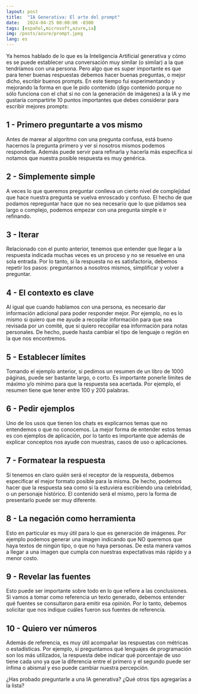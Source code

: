 ```yaml
---
layout: post
title:  "IA Generativa: El arte del prompt"
date:   2024-04-25 00:00:00 -0300
tags: [español,microsoft,azure,ia]
img: /posts/azure/prompt.jpeg
lang: es
---
```


Ya hemos hablado de lo que es la Inteligencia Artificial generativa y cómo es se puede establecer una conversación muy similar (o similar) a la que tendríamos con una persona. Pero algo que es super importante es que para tener buenas respuestas debemos hacer buenas preguntas, o mejor dicho, escribir buenos prompts. En este tiempo fui experimentando y mejorando la forma en que le pido contenido (digo contenido porque no sólo funciona con el chat si no con la generación de imágenes) a la IA y me gustaría compartirte 10 puntos importantes que debes considerar para escribir mejores prompts:

## 1 - Primero preguntarte a vos mismo

Antes de marear al algoritmo con una pregunta confusa, está bueno hacernos la pregunta primero y ver si nosotros mismos podemos responderla. Además puede servir para refinarla y hacerla más específica si notamos que nuestra posible respuesta es muy genérica.

## 2 - Simplemente simple

A veces lo que queremos preguntar conlleva un cierto nivel de complejidad que hace nuestra pregunta se vuelva enroscado y confuso. El hecho de que podamos repreguntar hace que no sea necesario que lo que pidamos sea largo o complejo, podemos empezar con una pregunta simple e ir refinando.

## 3 - Iterar

Relacionado con el punto anterior, tenemos que entender que llegar a la respuesta indicada muchas veces es un proceso y no se resuelve en una sola entrada. Por lo tanto, si la respuesta no es satisfactoria, debemos repetir los pasos: preguntarnos a nosotros mismos, simplificar y volver a preguntar.

## 4 - El contexto es clave

Al igual que cuando hablamos con una persona, es necesario dar información adicional para poder responder mejor. Por ejemplo, no es lo mismo si quiero que me ayude a recopilar información para que sea revisada por un comité, que si quiero recopilar esa información para notas personales. De hecho, puede hasta cambiar el tipo de lenguaje o región en la que nos encontremos. 

## 5 - Establecer límites

Tomando el ejemplo anterior, si pedimos un resumen de un libro de 1000 páginas, puede ser bastante largo, o corto. Es importante ponerle límites de máximo y/o mínimo para que la respuesta sea acertada. Por ejemplo, el resumen tiene que tener entre 100 y 200 palabras.

## 6 - Pedir ejemplos

Uno de los usos que tienen los chats es explicarnos temas que no entendemos o que no conocemos. La mejor forma de entender estos temas es con ejemplos de aplicación, por lo tanto es importante que además de explicar conceptos nos ayude con muestras, casos de uso o aplicaciones.

## 7 - Formatear la respuesta

Si tenemos en claro quién será el receptor de la respuesta, debemos especificar el mejor formato posible para la misma. De hecho, podemos hacer que la respuesta sea como si la estuviera escribiendo una celebridad, o un personaje histórico. El contenido será el mismo, pero la forma de presentarlo puede ser muy diferente.

## 8 - La negación como herramienta

Esto en particular es muy útil para lo que es generación de imágenes. Por ejemplo podemos generar una imagen indicando que NO queremos que haya textos de ningún tipo, o que no haya personas. De esta manera vamos a llegar a una imagen que cumpla con nuestras expectativas más rápido y a menor costo.

## 9 - Revelar las fuentes

Esto puede ser importante sobre todo en lo que refiere a las conclusiones. Si vamos a tomar como referencia un texto generado, debemos entender qué fuentes se consultaron para emitir esa opinión. Por lo tanto, debemos solicitar que nos indique cuáles fueron sus fuentes de referencia.

## 10 - Quiero ver números

Además de referencia, es muy útil acompañar las respuestas con métricas o estadísticas. Por ejemplo, si preguntamos qué lenguajes de programación son los más utilizados, la respuesta debe indicar qué porcentaje de uso tiene cada uno ya que la diferencia entre el primero y el segundo puede ser ínfima o abismal y eso puede cambiar nuestra percepción.

¿Has probado preguntarle a una IA generativa? ¿Qué otros tips agregarías a la lista?

